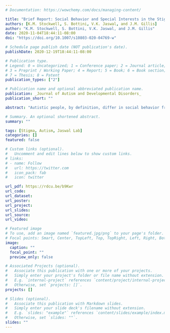```yaml
---
# Documentation: https://wowchemy.com/docs/managing-content/

title: "Brief Report: Social Behavior and Special Interests in the Stigmatization of Autistic College Students"
authors: [K.M. Stockwell, S. Bottini, V.K. Jaswal, and J.M. Gillis]
author: "K.M. Stockwell, S. Bottini, V.K. Jaswal, and J.M. Gillis"
date: 2020-11-04T18:44:11-08:00
doi: "https://doi.org/10.1007/s10803-020-04769-w"

# Schedule page publish date (NOT publication's date).
publishDate: 2020-12-19T18:44:11-08:00

# Publication type.
# Legend: 0 = Uncategorized; 1 = Conference paper; 2 = Journal article;
# 3 = Preprint / Working Paper; 4 = Report; 5 = Book; 6 = Book section;
# 7 = Thesis; 8 = Patent
publication_types: ["2"]

# Publication name and optional abbreviated publication name.
publication: _Journal of Autism and Developmental Disorders_
publication_short: ""

abstract: "Autistic people, by definition, differ in social behavior from non-autistic individuals. One characteristic common to many autistic people is a special interest in a particular topic—something spoken about with such frequency and intensity that it may be stigmatized by non-autistic peers. We investigated college students’ interest in interacting with peers described as behaving in ways characteristic of autism (or not), and additionally described as having a special interest (or not). As expected, autistic characters were more stigmatized, but autistic characters with a special interest were not more stigmatized than those without. Only among non-autistic characters was having a special interest associated with greater stigmatization. Findings give further insight into factors influencing the stigmatization of autistic college students."

# Summary. An optional shortened abstract.
summary: ""

tags: [Stigma, Autism, Jaswal Lab]
categories: []
featured: false

# Custom links (optional).
#   Uncomment and edit lines below to show custom links.
# links:
# - name: Follow
#   url: https://twitter.com
#   icon_pack: fab
#   icon: twitter

url_pdf: https://rdcu.be/b9Kwr
url_code:
url_dataset:
url_poster:
url_project:
url_slides:
url_source:
url_video:

# Featured image
# To use, add an image named `featured.jpg/png` to your page's folder. 
# Focal points: Smart, Center, TopLeft, Top, TopRight, Left, Right, BottomLeft, Bottom, BottomRight.
image:
  caption: ""
  focal_point: ""
  preview_only: false

# Associated Projects (optional).
#   Associate this publication with one or more of your projects.
#   Simply enter your project's folder or file name without extension.
#   E.g. `internal-project` references `content/project/internal-project/index.md`.
#   Otherwise, set `projects: []`.
projects: []

# Slides (optional).
#   Associate this publication with Markdown slides.
#   Simply enter your slide deck's filename without extension.
#   E.g. `slides: "example"` references `content/slides/example/index.md`.
#   Otherwise, set `slides: ""`.
slides: ""
---
```

